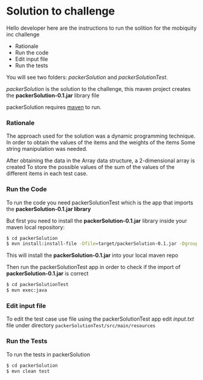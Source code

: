 # Solution to challenge


Hello developer here are the instructions to run the solition for the mobiquity inc challenge

  - Rationale
  - Run the code
  - Edit input file
  - Run the tests
  
You will see two folders: *packerSolution* and *packerSolutionTest*.

*packerSolution* is the solution to the challenge, this maven project creates the **packerSolution-0.1.jar** library file

packerSolution requires [maven](https://maven.apache.org)  to run.

### Rationale

The approach used for the solution was a dynamic programming technique.
In order to obtain the values of the items and the weights of the items
Some string manipulation was needed.

After obtaining the data in the Array data structure, a 2-dimensional array is created
To store the possible values of the sum of the values of the different items in each test
case.


### Run the Code

To run the code you need packerSolutionTest which is the app that imports the **packerSolution-0.1.jar library**

But first you need to install the **packerSolution-0.1.jar** library inside your maven local repository:

```sh
$ cd packerSolution
$ mvn install:install-file -Dfile=target/packerSolution-0.1.jar -DgroupId=com.mobiquityinc -DartifactId=packerSolution -Dversion=0.1 -Dpackaging=jar 
```
 This will install the **packerSolution-0.1.jar** into your local maven repo
 
 Then run the packerSolutionTest app in order to check if the import of **packerSolution-0.1.jar** is correct
 ```sh
$ cd packerSolutionTest  
$ mvn exec:java 
```

### Edit input file
To edit the test case use file using the packerSolutionTest app 
edit *input.txt* file under directory ```packerSolutionTest/src/main/resources```
 
### Run the Tests

To run the tests in packerSolution

```sh
$ cd packerSolution
$ mvn clean test
```


